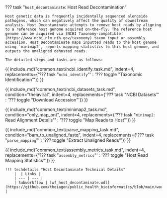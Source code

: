 ??? task "`host_decontaminate`: Host Read Decontamination"

    Host genetic data is frequently incidentally sequenced alongside pathogens, which can negatively affect the quality of downstream analysis. Host Decontaminate attempts to remove host reads by aligning to a reference host genome acquired on-the-fly. The reference host genome can be acquired via [NCBI Taxonomy-compatible](https://www.ncbi.nlm.nih.gov/taxonomy) taxon input or assembly accession. Host Decontaminate maps inputted reads to the host genome using `minimap2`, reports mapping statistics to this host genome, and outputs the unaligned dehosted reads. 

    The detailed steps and tasks are as follows:

{{ include_md("common_text/ncbi_identify_task.md", indent=4, replacements={'??? task "`ncbi_identify`"' : '??? toggle "Taxonomic Identification"'}) }}

{{ include_md("common_text/ncbi_datasets_task.md", condition="theiaviral", indent=4, replacements={'??? task "NCBI Datasets"' : '??? toggle "Download Accession"'}) }}

{{ include_md("common_text/minimap2_task.md", condition="only_map_ont", indent=4, replacements={'??? task "`minimap2`: Read Alignment Details"' : '??? toggle "Map Reads to Host"'}) }}

{{ include_md("common_text/parse_mapping_task.md", condition="bam_to_unaligned_fastq", indent=4, replacements={'??? task "`parse_mapping`"' : '??? toggle "Extract Unaligned Reads"'}) }}

{{ include_md("common_text/assembly_metrics_task.md", indent=4, replacements={'??? task "`assembly_metrics`"' : '??? toggle "Host Read Mapping Statistics"'}) }}

    !!! techdetails "Host Decontaminate Technical Details"
        |  | Links |
        | --- | --- |
        | Subworkflow | [wf_host_decontaminate.wdl](https://github.com/theiagen/public_health_bioinformatics/blob/main/workflows/utilities/wf_host_decontaminate.wdl) |